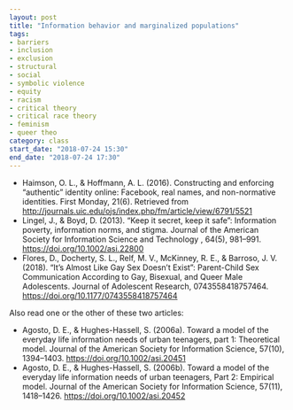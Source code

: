 ```yaml
---
layout: post
title: "Information behavior and marginalized populations"
tags: 
- barriers
- inclusion
- exclusion
- structural
- social
- symbolic violence
- equity
- racism
- critical theory
- critical race theory
- feminism
- queer theo
category: class
start_date: "2018-07-24 15:30"
end_date: "2018-07-24 17:30"
---
```


- Haimson, O. L., & Hoffmann, A. L. (2016). Constructing and enforcing “authentic” identity online: Facebook, real names, and non-normative identities. First Monday, 21(6). Retrieved from http://journals.uic.edu/ojs/index.php/fm/article/view/6791/5521
- Lingel, J., & Boyd, D. (2013). “Keep it secret, keep it safe”: Information poverty, information norms, and stigma. Journal of the American Society for Information Science and Technology , 64(5), 981–991. https://doi.org/10.1002/asi.22800
- Flores, D., Docherty, S. L., Relf, M. V., McKinney, R. E., & Barroso, J. V. (2018). “It’s Almost Like Gay Sex Doesn’t Exist”: Parent-Child Sex Communication According to Gay, Bisexual, and Queer Male Adolescents. Journal of Adolescent Research, 0743558418757464. https://doi.org/10.1177/0743558418757464

Also read one or the other of these two articles:

- Agosto, D. E., & Hughes-Hassell, S. (2006a). Toward a model of the everyday life information needs of urban teenagers, part 1: Theoretical model. Journal of the American Society for Information Science, 57(10), 1394–1403. https://doi.org/10.1002/asi.20451
- Agosto, D. E., & Hughes-Hassell, S. (2006b). Toward a model of the everyday life information needs of urban teenagers, Part 2: Empirical model. Journal of the American Society for Information Science, 57(11), 1418–1426. https://doi.org/10.1002/asi.20452